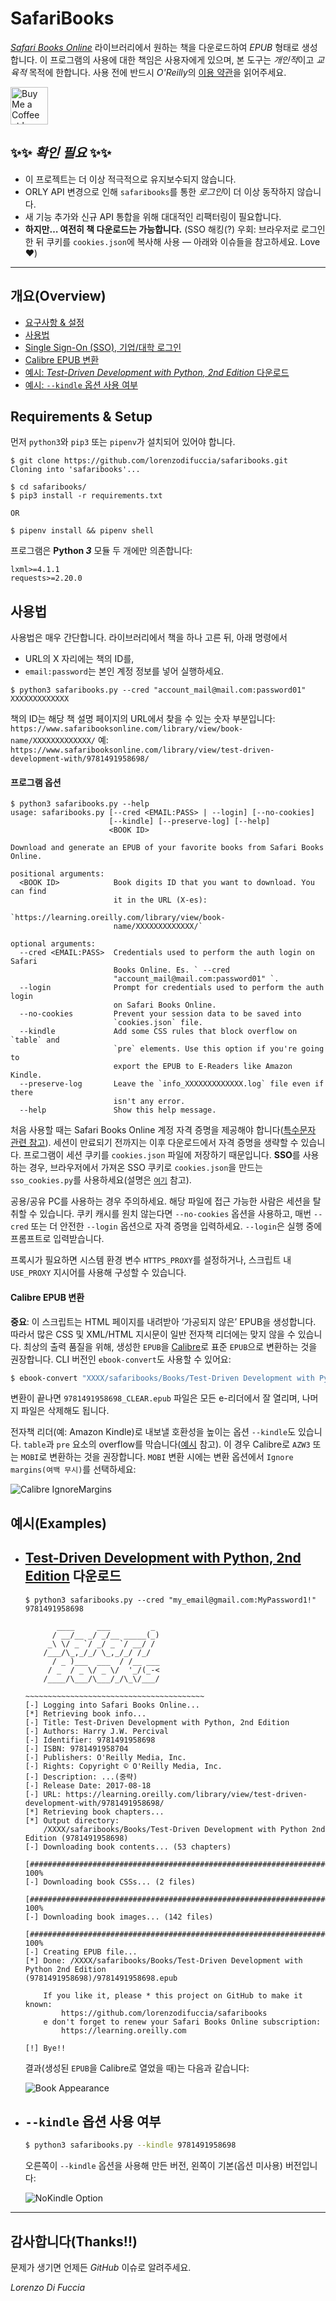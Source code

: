 # SafariBooks

[_Safari Books Online_](https://www.safaribooksonline.com) 라이브러리에서 원하는 책을 다운로드하여 _EPUB_ 형태로 생성합니다.
이 프로그램의 사용에 대한 책임은 사용자에게 있으며, 본 도구는 *개인적*이고 _교육적_ 목적에 한합니다.
사용 전에 반드시 *O'Reilly*의 [이용 약관](https://learning.oreilly.com/terms/)을 읽어주세요.

<a href='https://ko-fi.com/Y8Y0MPEGU' target='_blank'><img height='60' style='border:0px;height:60px;' src='https://storage.ko-fi.com/cdn/kofi6.png?v=6' border='0' alt='Buy Me a Coffee at ko-fi.com'/></a>

## ✨✨ _확인 필요_ ✨✨

- 이 프로젝트는 더 이상 적극적으로 유지보수되지 않습니다.
- ORLY API 변경으로 인해 `safaribooks`를 통한 *로그인*이 더 이상 동작하지 않습니다.
- 새 기능 추가와 신규 API 통합을 위해 대대적인 리팩터링이 필요합니다.
- **하지만… 여전히 책 다운로드는 가능합니다.**
  (SSO 해킹(?) 우회: 브라우저로 로그인한 뒤 쿠키를 `cookies.json`에 복사해 사용 — 아래와 이슈들을 참고하세요. Love ❤️)

---

## 개요(Overview)

- [요구사항 & 설정](#requirements--setup)
- [사용법](#usage)
- [Single Sign-On (SSO), 기업/대학 로그인](https://github.com/lorenzodifuccia/safaribooks/issues/150#issuecomment-555423085)
- [Calibre EPUB 변환](https://github.com/lorenzodifuccia/safaribooks#calibre-epub-conversion)
- [예시: _Test-Driven Development with Python, 2nd Edition_ 다운로드](#download-test-driven-development-with-python-2nd-edition)
- [예시: `--kindle` 옵션 사용 여부](#use-or-not-the---kindle-option)

## Requirements & Setup

먼저 `python3`와 `pip3` 또는 `pipenv`가 설치되어 있어야 합니다.

```shell
$ git clone https://github.com/lorenzodifuccia/safaribooks.git
Cloning into 'safaribooks'...

$ cd safaribooks/
$ pip3 install -r requirements.txt

OR

$ pipenv install && pipenv shell
```

프로그램은 **Python _3_** 모듈 두 개에만 의존합니다:

```python3
lxml>=4.1.1
requests>=2.20.0
```

## 사용법

사용법은 매우 간단합니다. 라이브러리에서 책을 하나 고른 뒤, 아래 명령에서

- URL의 X 자리에는 책의 ID를,
- `email:password`는 본인 계정 정보를
  넣어 실행하세요.

```shell
$ python3 safaribooks.py --cred "account_mail@mail.com:password01" XXXXXXXXXXXXX
```

책의 ID는 해당 책 설명 페이지의 URL에서 찾을 수 있는 숫자 부분입니다:
`https://www.safaribooksonline.com/library/view/book-name/XXXXXXXXXXXXX/`
예: `https://www.safaribooksonline.com/library/view/test-driven-development-with/9781491958698/`

#### 프로그램 옵션

```shell
$ python3 safaribooks.py --help
usage: safaribooks.py [--cred <EMAIL:PASS> | --login] [--no-cookies]
                      [--kindle] [--preserve-log] [--help]
                      <BOOK ID>

Download and generate an EPUB of your favorite books from Safari Books Online.

positional arguments:
  <BOOK ID>            Book digits ID that you want to download. You can find
                       it in the URL (X-es):
                       `https://learning.oreilly.com/library/view/book-
                       name/XXXXXXXXXXXXX/`

optional arguments:
  --cred <EMAIL:PASS>  Credentials used to perform the auth login on Safari
                       Books Online. Es. ` --cred
                       "account_mail@mail.com:password01" `.
  --login              Prompt for credentials used to perform the auth login
                       on Safari Books Online.
  --no-cookies         Prevent your session data to be saved into
                       `cookies.json` file.
  --kindle             Add some CSS rules that block overflow on `table` and
                       `pre` elements. Use this option if you're going to
                       export the EPUB to E-Readers like Amazon Kindle.
  --preserve-log       Leave the `info_XXXXXXXXXXXXX.log` file even if there
                       isn't any error.
  --help               Show this help message.
```

처음 사용할 때는 Safari Books Online 계정 자격 증명을 제공해야 합니다([특수문자 관련 참고](../../issues/15)).
세션이 만료되기 전까지는 이후 다운로드에서 자격 증명을 생략할 수 있습니다. 프로그램이 세션 쿠키를 `cookies.json` 파일에 저장하기 때문입니다.
**SSO**를 사용하는 경우, 브라우저에서 가져온 SSO 쿠키로 `cookies.json`을 만드는 `sso_cookies.py`를 사용하세요(설명은 [`여기`](../../issues/150#issuecomment-555423085) 참고).

공용/공유 PC를 사용하는 경우 주의하세요. 해당 파일에 접근 가능한 사람은 세션을 탈취할 수 있습니다.
쿠키 캐시를 원치 않는다면 `--no-cookies` 옵션을 사용하고, 매번 `--cred` 또는 더 안전한 `--login` 옵션으로 자격 증명을 입력하세요. `--login`은 실행 중에 프롬프트로 입력받습니다.

프록시가 필요하면 시스템 환경 변수 `HTTPS_PROXY`를 설정하거나, 스크립트 내 `USE_PROXY` 지시어를 사용해 구성할 수 있습니다.

#### Calibre EPUB 변환

**중요**: 이 스크립트는 HTML 페이지를 내려받아 ‘가공되지 않은’ EPUB을 생성합니다. 따라서 많은 CSS 및 XML/HTML 지시문이 일반 전자책 리더에는 맞지 않을 수 있습니다. 최상의 출력 품질을 위해, 생성한 `EPUB`을 [Calibre](https://calibre-ebook.com/)로 표준 `EPUB`으로 변환하는 것을 권장합니다.
CLI 버전인 `ebook-convert`도 사용할 수 있어요:

```bash
$ ebook-convert "XXXX/safaribooks/Books/Test-Driven Development with Python 2nd Edition (9781491958698)/9781491958698.epub" "XXXX/safaribooks/Books/Test-Driven Development with Python 2nd Edition (9781491958698)/9781491958698_CLEAR.epub"
```

변환이 끝나면 `9781491958698_CLEAR.epub` 파일은 모든 e-리더에서 잘 열리며, 나머지 파일은 삭제해도 됩니다.

전자책 리더(예: Amazon Kindle)로 내보낼 호환성을 높이는 옵션 `--kindle`도 있습니다. `table`과 `pre` 요소의 overflow를 막습니다([예시](#use-or-not-the---kindle-option) 참고).
이 경우 Calibre로 `AZW3` 또는 `MOBI`로 변환하는 것을 권장합니다. `MOBI` 변환 시에는 변환 옵션에서 `Ignore margins(여백 무시)`를 선택하세요:

![Calibre IgnoreMargins](https://github.com/lorenzodifuccia/cloudflare/raw/master/Images/safaribooks/safaribooks_calibre_IgnoreMargins.png "Select Ignore margins")

## 예시(Examples)

- ## [Test-Driven Development with Python, 2nd Edition](https://www.safaribooksonline.com/library/view/test-driven-development-with/9781491958698/) 다운로드

  ```shell
  $ python3 safaribooks.py --cred "my_email@gmail.com:MyPassword1!" 9781491958698

         ____     ___         _
        / __/__ _/ _/__ _____(_)
       _\ \/ _ `/ _/ _ `/ __/ /
      /___/\_,_/_/ \_,_/_/ /_/
        / _ )___  ___  / /__ ___
       / _  / _ \/ _ \/  '_/(_-<
      /____/\___/\___/_/\_\/___/

  ~~~~~~~~~~~~~~~~~~~~~~~~~~~~~~~~~~~~~~~~
  [-] Logging into Safari Books Online...
  [*] Retrieving book info...
  [-] Title: Test-Driven Development with Python, 2nd Edition
  [-] Authors: Harry J.W. Percival
  [-] Identifier: 9781491958698
  [-] ISBN: 9781491958704
  [-] Publishers: O'Reilly Media, Inc.
  [-] Rights: Copyright © O'Reilly Media, Inc.
  [-] Description: ...(중략)
  [-] Release Date: 2017-08-18
  [-] URL: https://learning.oreilly.com/library/view/test-driven-development-with/9781491958698/
  [*] Retrieving book chapters...
  [*] Output directory:
      /XXXX/safaribooks/Books/Test-Driven Development with Python 2nd Edition (9781491958698)
  [-] Downloading book contents... (53 chapters)
      [#####################################################################] 100%
  [-] Downloading book CSSs... (2 files)
      [#####################################################################] 100%
  [-] Downloading book images... (142 files)
      [#####################################################################] 100%
  [-] Creating EPUB file...
  [*] Done: /XXXX/safaribooks/Books/Test-Driven Development with Python 2nd Edition
  (9781491958698)/9781491958698.epub

      If you like it, please * this project on GitHub to make it known:
          https://github.com/lorenzodifuccia/safaribooks
      e don't forget to renew your Safari Books Online subscription:
          https://learning.oreilly.com

  [!] Bye!!
  ```

  결과(생성된 `EPUB`을 Calibre로 열었을 때)는 다음과 같습니다:

  ![Book Appearance](https://github.com/lorenzodifuccia/cloudflare/raw/master/Images/safaribooks/safaribooks_example01_TDD.png "Book opened with Calibre")

- ## `--kindle` 옵션 사용 여부

  ```bash
  $ python3 safaribooks.py --kindle 9781491958698
  ```

  오른쪽이 `--kindle` 옵션을 사용해 만든 버전, 왼쪽이 기본(옵션 미사용) 버전입니다:

  ![NoKindle Option](https://github.com/lorenzodifuccia/cloudflare/raw/master/Images/safaribooks/safaribooks_example02_NoKindle.png "Version compare")

---

## 감사합니다(Thanks!!)

문제가 생기면 언제든 _GitHub_ 이슈로 알려주세요.

_Lorenzo Di Fuccia_
